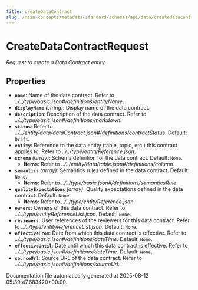 ```yaml
---
title: createDataContract
slug: /main-concepts/metadata-standard/schemas/api/data/createdatacontract
---
```


# CreateDataContractRequest

*Request to create a Data Contract entity.*

## Properties

- **`name`**: Name of the data contract. Refer to *../../type/basic.json#/definitions/entityName*.
- **`displayName`** *(string)*: Display name of the data contract.
- **`description`**: Description of the data contract. Refer to *../../type/basic.json#/definitions/markdown*.
- **`status`**: Refer to *../../entity/data/dataContract.json#/definitions/contractStatus*. Default: `Draft`.
- **`entity`**: Reference to the data entity (table, topic, etc.) this contract applies to. Refer to *../../type/entityReference.json*.
- **`schema`** *(array)*: Schema definition for the data contract. Default: `None`.
  - **Items**: Refer to *../../entity/data/table.json#/definitions/column*.
- **`semantics`** *(array)*: Semantics rules defined in the data contract. Default: `None`.
  - **Items**: Refer to *../../type/basic.json#/definitions/semanticsRule*.
- **`qualityExpectations`** *(array)*: Quality expectations defined in the data contract. Default: `None`.
  - **Items**: Refer to *../../type/entityReference.json*.
- **`owners`**: Owners of this data contract. Refer to *../../type/entityReferenceList.json*. Default: `None`.
- **`reviewers`**: User references of the reviewers for this data contract. Refer to *../../type/entityReferenceList.json*. Default: `None`.
- **`effectiveFrom`**: Date from which this data contract is effective. Refer to *../../type/basic.json#/definitions/dateTime*. Default: `None`.
- **`effectiveUntil`**: Date until which this data contract is effective. Refer to *../../type/basic.json#/definitions/dateTime*. Default: `None`.
- **`sourceUrl`**: Source URL of the data contract. Refer to *../../type/basic.json#/definitions/sourceUrl*.


Documentation file automatically generated at 2025-08-12 05:39:47.683420+00:00.
